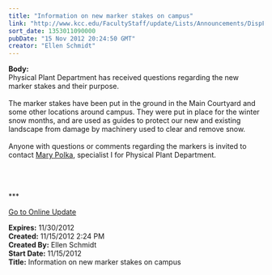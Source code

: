 ```yaml
---
title: "Information on new marker stakes on campus"
link: "http://www.kcc.edu/FacultyStaff/update/Lists/Announcements/DispForm.aspx?ID=910"
sort_date: 1353011090000
pubDate: "15 Nov 2012 20:24:50 GMT"
creator: "Ellen Schmidt"
---
```


<div><b>Body:</b> <div class="ExternalClass4362D1AC5AB04F8992056648819A3D61"><div>
<div>Physical Plant Department has received questions regarding the new marker stakes and their purpose.</div>
<div> </div>
<div>The marker stakes have been put in the ground in the Main Courtyard and some other locations around campus. They were put in place for the winter snow months, and are used as guides to protect our new and existing landscape from damage by machinery used to clear and remove snow.</div>
<div><br />Anyone with questions or comments regarding the markers is invited to contact <a href="mailto:mpolka@kcc.edu">Mary Polka</a>, specialist I for Physical Plant Department.</div>
<div> </div>
<div> </div>
<div> </div>
<div>
<p>***</p>
<p><a href="/FacultyStaff/update/Pages/dailyupdate.aspx">Go to Online Update</a></p></div></div></div></div>
<div><b>Expires:</b> 11/30/2012</div>
<div><b>Created:</b> 11/15/2012 2:24 PM</div>
<div><b>Created By:</b> Ellen Schmidt</div>
<div><b>Start Date:</b> 11/15/2012</div>
<div><b>Title:</b> Information on new marker stakes on campus</div>
